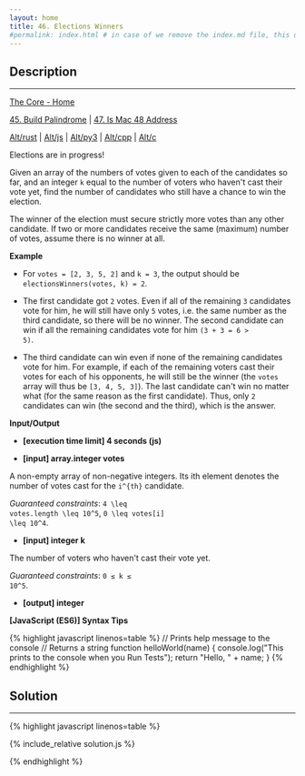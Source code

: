 ```yaml
---
layout: home
title: 46. Elections Winners
#permalink: index.html # in case of we remove the index.md file, this doc will be the index page
---
```


<div class="row">
<div class="columnStmt" markdown="1">

## Description
------

[The Core - Home](../../code-signal-arcade-thecore/README.html)

[45. Build Palindrome](../45_buildPalindrome/README.html) | [47. Is Mac 48 Address](../47_isMac48Address/README.html)

[Alt/rust](./Alt_rust/README.md) | [Alt/js](./Alt_js/README.html) | [Alt/py3](./Alt_py3/README.md) | [Alt/cpp](./Alt_cpp/README.md) | [Alt/c](./Alt_c/README.md)

Elections are in progress!

Given an array of the numbers of votes given to each of the candidates so far, and an integer <code>k</code> equal to the number of voters who haven't cast their vote yet, find the number of candidates who still have a chance to win the election.

The winner of the election must secure strictly more votes than any other candidate. If two or more candidates receive the same (maximum) number of votes, assume there is no winner at all.

**Example**

* For <code>votes = [2, 3, 5, 2]</code> and <code>k = 3</code>, the output should be
<code>electionsWinners(votes, k) = 2</code>.

* The first candidate got <code>2</code> votes. Even if all of the remaining <code>3</code> candidates vote for him, he will still have only <code>5</code> votes, i.e. the same number as the third candidate, so there will be no winner.
The second candidate can win if all the remaining candidates vote for him <code>(3 + 3 = 6 > 5)</code>.
* The third candidate can win even if none of the remaining candidates vote for him. For example, if each of the remaining voters cast their votes for each of his opponents, he will still be the winner (the <code>votes</code> array will thus be <code>[3, 4, 5, 3]</code>).
The last candidate can't win no matter what (for the same reason as the first candidate).
Thus, only <code>2</code> candidates can win (the second and the third), which is the answer.

**Input/Output**

* **[execution time limit] 4 seconds (js)**

* **[input] array.integer votes**

A non-empty array of non-negative integers. Its ith element denotes the number of votes cast for the <code type='math/tex'>i^{th}</code> candidate.

*Guaranteed constraints*:
<code type='math/tex'>4 \leq votes.length \leq 10^5</code>,
<code type='math/tex'>0 \leq votes[i] \leq 10^4</code>.

* **[input] integer k**

The number of voters who haven't cast their vote yet.

*Guaranteed constraints*:
<code type='math/tex'>0 ≤ k ≤ 10^5</code>.

* **[output] integer**

**[JavaScript (ES6)] Syntax Tips**

{% highlight javascript linenos=table %}
// Prints help message to the console
// Returns a string
function helloWorld(name) {
    console.log("This prints to the console when you Run Tests");
    return "Hello, " + name;
}
{% endhighlight %}

</div>
<div class="columnSol" markdown="1">

## Solution
------

{% highlight javascript linenos=table %}

{% include_relative solution.js %}

{% endhighlight %}

</div>
</div>
